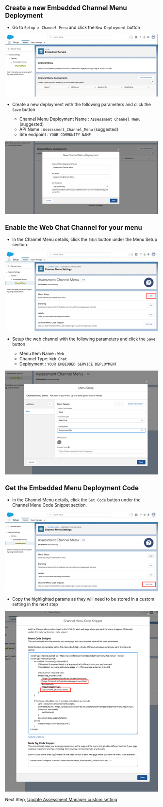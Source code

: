 ## Create a new Embedded Channel Menu Deployment

- Go to `Setup > Channel Menu` and click the `New Deployment` button

![Menu](/docs/images/embedded-menu/chat-menu-list.png?raw=true)

- Create a new deployment with the following parameters and click the `Save` button

    - Channel Menu Deployment Name : `Assessment Channel Menu` (suggested)
    - API Name : `Assessment_Channel_Menu` (suggested)
    - Site endpoint : `YOUR COMMUNITY NAME`

![Menu](/docs/images/embedded-menu/chat-menu-create.png?raw=true)


## Enable the Web Chat Channel for your menu

- In the Channel Menu details, click the `Edit` button under the Menu Setup section.

![Menu](/docs/images/embedded-menu/chat-menu-edit-channels.png?raw=true)

- Setup the web channel with the following parameters and click the `Save` button

    - Menu Item Name : `Web`
    - Channel Type: `Web Chat`
    - Deployment : `YOUR EMBEDDED SERVICE DEPLOYMENT`

![Menu](/docs/images/embedded-menu/chat-menu-web-channel.png?raw=true)

## Get the Embedded Menu Deployment Code

- In the Channel Menu details, click the `Get Code` button under the Channel Menu Code Snippet section.

![Menu](/docs/images/embedded-menu/chat-menu-get-code.png?raw=true)

- Copy the highlighted params as they will need to be stored in a custom setting in the next step

![Menu](/docs/images/embedded-menu/chat-menu-code-params.png?raw=true)

Next Step, [Update Assessment Manager custom setting](CustomSetting.md)